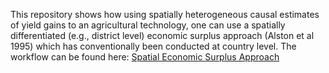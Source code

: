This repository shows how using spatially heterogeneous causal estimates of yield gains to an agricultural technology, 
one can use a spatially differentiated (e.g., district level) economic surplus approach (Alston et al 1995) which has 
conventionally been conducted at country level. The workflow can be found here:  <a href="https://maxwellmkondiwa.github.io/spatial-economic-surplus/" target="_blank"> Spatial Economic Surplus Approach</a>
